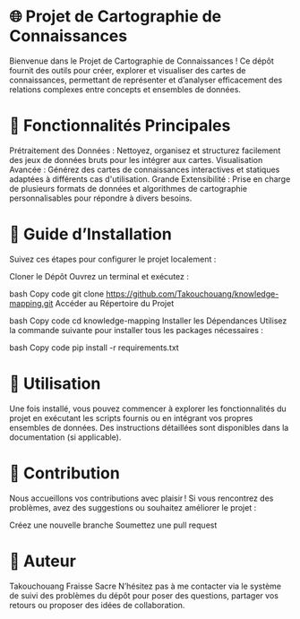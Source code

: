 # 🌐 Projet de Cartographie de Connaissances
Bienvenue dans le Projet de Cartographie de Connaissances ! Ce dépôt fournit des outils pour créer, explorer et visualiser des cartes de connaissances, permettant de représenter et d’analyser efficacement des relations complexes entre concepts et ensembles de données.

# 📌 Fonctionnalités Principales
Prétraitement des Données : Nettoyez, organisez et structurez facilement des jeux de données bruts pour les intégrer aux cartes.
Visualisation Avancée : Générez des cartes de connaissances interactives et statiques adaptées à différents cas d'utilisation.
Grande Extensibilité : Prise en charge de plusieurs formats de données et algorithmes de cartographie personnalisables pour répondre à divers besoins.
# 🚀 Guide d’Installation
Suivez ces étapes pour configurer le projet localement :

Cloner le Dépôt
Ouvrez un terminal et exécutez :

bash
Copy code
git clone https://github.com/Takouchouang/knowledge-mapping.git
Accéder au Répertoire du Projet

bash
Copy code
cd knowledge-mapping
Installer les Dépendances
Utilisez la commande suivante pour installer tous les packages nécessaires :

bash
Copy code
pip install -r requirements.txt
# 🎯 Utilisation
Une fois installé, vous pouvez commencer à explorer les fonctionnalités du projet en exécutant les scripts fournis ou en intégrant vos propres ensembles de données. Des instructions détaillées sont disponibles dans la documentation (si applicable).

# 🤝 Contribution
Nous accueillons vos contributions avec plaisir ! Si vous rencontrez des problèmes, avez des suggestions ou souhaitez améliorer le projet :

Créez une nouvelle branche
Soumettez une pull request
# 👤 Auteur
Takouchouang Fraisse Sacre
N’hésitez pas à me contacter via le système de suivi des problèmes du dépôt pour poser des questions, partager vos retours ou proposer des idées de collaboration.
